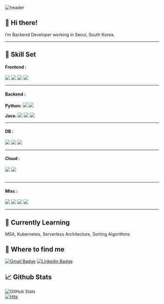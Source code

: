 ![header](https://capsule-render.vercel.app/api?type=waving&height=250&text=downside154&fontAlign=74&fontAlignY=50&color=gradient)


## 👋 Hi there!
I’m Backend Developer working in Seoul, South Korea.
<br />

----------------

## 🔧 Skill Set
#### Frontend : 
<img src="https://img.shields.io/badge/TypeScript-3178C6?style=for-the-badge&logo=typescript&logoColor=white"> <img src="https://img.shields.io/badge/Material--UI-0081CB?style=for-the-badge&logo=mui&logoColor=white"> <img src="https://img.shields.io/badge/React-20232A?style=for-the-badge&logo=react&logoColor=61DAFB"> <img src="https://img.shields.io/badge/Nextjs-lightyellow?style=for-the-badge&logo=next.js&logoColor=black"> 
<br />

----------------

#### Backend : 

**Python:**
<img src="https://img.shields.io/badge/Django-092E20?style=for-the-badge&logo=django&logoColor=white"> <img src="https://img.shields.io/badge/FastAPI-009688?style=for-the-badge&logo=fastapi&logoColor=white">
<br />

**Java:**
<img src="https://img.shields.io/badge/Java-ED8B00?style=for-the-badge&logo=java&logoColor=white"> <img src="https://img.shields.io/badge/Spring-6DB33F?style=for-the-badge&logo=spring&logoColor=white"> <img src="https://img.shields.io/badge/Spring_Security-6DB33F?style=for-the-badge&logo=springsecurity&logoColor=white"> 
<br />

----------------

#### DB :  
<img src="https://img.shields.io/badge/Redis-DC382D?style=for-the-badge&logo=redis&logoColor=black"> <img src="https://img.shields.io/badge/MySQL-00000F?style=for-the-badge&logo=mysql&logoColor=white"> <img src="https://img.shields.io/badge/PostgreSQL-316192?style=for-the-badge&logo=postgresql&logoColor=white">
<br />

----------------

#### Cloud :
<img src="https://img.shields.io/badge/AWS(S3/EC2/RDS/ELB/EKS/Elasticache)-FF9900?style=for-the-badge&logo=Amazon&logoColor=white">  <img src="https://img.shields.io/badge/Elasticsearch-005571?style=for-the-badge&logo=elasticsearch&logoColor=white">  
<br />

----------------

#### Misc :
<img src="https://img.shields.io/badge/-Git-F05032?style=for-the-badge&logo=git&logoColor=ffffff"> <img src="https://img.shields.io/badge/Docker-2496ED?style=for-the-badge&logo=Docker&logoColor=white"> <img src="https://img.shields.io/badge/nginx-darkgreen?style=for-the-badge&logo=nginx&logoColor=white"> <img src="https://img.shields.io/badge/Selenium-5C2D91?style=for-the-badge&logo=selenium&logoColor=white"> 
<br />

----------------

## 🌱 Currently Learning 
MSA, Kubernetes, Serverless Architecture, Sorting Algorithms

## 👀 Where to find me
[![Gmail Badge](https://img.shields.io/badge/Gmail-D14836?style=for-the-badge&logo=gmail&logoColor=white&link=mailto:dojunkim@gmail.com)](mailto:dojunkim@gmail.com)
[![Linkedin Badge](https://img.shields.io/badge/LinkedIn-0077B5?style=for-the-badge&logo=linkedin&logoColor=white)](https://www.linkedin.com/in/dojun-kim-756a9215b/)

## 📈 Github Stats
![GitHub Stats](https://github-readme-stats.vercel.app/api?username=downside154&&show_icons=true&theme=nightowl) <br />
[![Hits](https://hits.seeyoufarm.com/api/count/incr/badge.svg?url=https%3A%2F%2Fgithub.com%2Fdownside154&count_bg=%23014DC2&title_bg=%23555555&icon=&icon_color=%23E7E7E7&title=hits&edge_flat=false)](https://hits.seeyoufarm.com)
